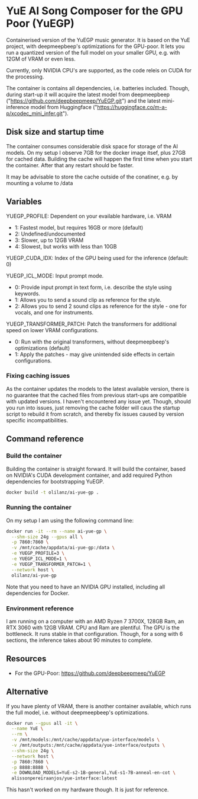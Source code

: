 # YuE AI Song Composer for the GPU Poor (YuEGP)

Containerised version of the YuEGP music generator. It is based on the YuE project, with deepmeepbeep's optimizations for the GPU-poor. It lets you run a quantized version of the full model on your smaller GPU, e.g. with 12GM of VRAM or even less.

Currently, only NVIDIA CPU's are supported, as the code releis on CUDA for the processing. 

The container is contains all dependencies, i.e. batteries included. Though, during start-up it will acquire the latest model from deepmeepbeep ("https://github.com/deepbeepmeep/YuEGP.git") and the latest mini-inference model from Huggingface ("https://huggingface.co/m-a-p/xcodec_mini_infer.git"). 

## Disk size and startup time

The container consumes considerable disk space for storage of the AI models. On my setup I observe 7GB for the docker image itsef, plus 27GB for cached data. Building the cache will happen the first time when you start the container. After that any restart should be faster.

It may be advisable to store the cache outside of the conatiner, e.g. by mounting a volume to /data

## Variables

YUEGP_PROFILE: Dependent on your evailable hardware, i.e. VRAM
 - 1: Fastest model, but requires 16GB or more (default)
 - 2: Undefined/undocumented
 - 3: Slower, up to 12GB VRAM
 - 4: Slowest, but works with less than 10GB

YUEGP_CUDA_IDX: Index of the GPU being used for the inference (default: 0)

YUEGP_ICL_MODE: Input prompt mode.
 - 0: Provide input prompt in text form, i.e. describe the style using keywords.
 - 1: Allows you to send a sound clip as reference for the style.
 - 2: Allows you to send 2 sound clips as reference for the style - one for vocals, and one for instruments.

YUEGP_TRANSFORMER_PATCH: Patch the transformers for additional speed on lower VRAM configurations.
 - 0: Run with the original transformers, without deepmeepbeep's optimizations (default)
 - 1: Apply the patches - may give unintended side effects in certain configurations.

### Fixing caching issues

As the container updates the models to the latest available version, there is no guarantee that the cached files from previous start-ups are compatible with updated versions. I haven't encountered any issue yet. Though, should you run into issues, just removing the cache folder will caus the startup script to rebuild it from scratch, and thereby fix issues caused by version specific incompatibilities.

## Command reference

### Build the container

Building the container is straight forward. It will build the container, based on NVIDIA's CUDA development container, and add required Python dependencies for bootstrapping YuEGP. 

```bash
docker build -t olilanz/ai-yue-gp .
```

### Running the container

On my setup I am using the following command line: 

```bash
docker run -it --rm --name ai-yue-gp \
  --shm-size 24g --gpus all \
  -p 7860:7860 \
  -v /mnt/cache/appdata/ai-yue-gp:/data \
  -e YUEGP_PROFILE=3 \
  -e YUEGP_ICL_MODE=1 \
  -e YUEGP_TRANSFORMER_PATCH=1 \
  --network host \
  olilanz/ai-yue-gp
```
Note that you need to have an NVIDIA GPU installed, including all dependencies for Docker.

### Environment reference

I am running on a computer with an AMD Ryzen 7 3700X, 128GB Ram, an RTX 3060 with 12GB VRAM. CPU and Ram are plentiful. The GPU is the bottleneck. It runs stable in that configuration. Though, for a song with 6 sections, the inference takes about 90 minutes to complete.

## Resources
* For the GPU-Poor: https://github.com/deepbeepmeep/YuEGP

## Alternative

If you have plenty of VRAM, there is another container available, which runs the full model, i.e. without deepmeepbeep's optimizations.

```bash
docker run --gpus all -it \
  --name YuE \
  --rm \
  -v /mnt/models:/mnt/cache/appdata/yue-interface/models \
  -v /mnt/outputs:/mnt/cache/appdata/yue-interface/outputs \
  --shm-size 24g \
  --network host \
  -p 7860:7860 \
  -p 8888:8888 \
  -e DOWNLOAD_MODELS=YuE-s2-1B-general,YuE-s1-7B-anneal-en-cot \
  alissonpereiraanjos/yue-interface:latest
```

This hasn't worked on my hardware though. It is just for reference.